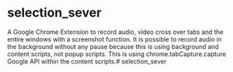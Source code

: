 # selection_sever

A Google Chrome Extension to record audio, video cross over tabs and the entire windows with a screenshot function.
It is possible to record audio in the background without any pause because this is using background and content scripts, not popup scripts.
This is using chrome.tabCapture.capture Google API within the content scripts.# selection_sever

